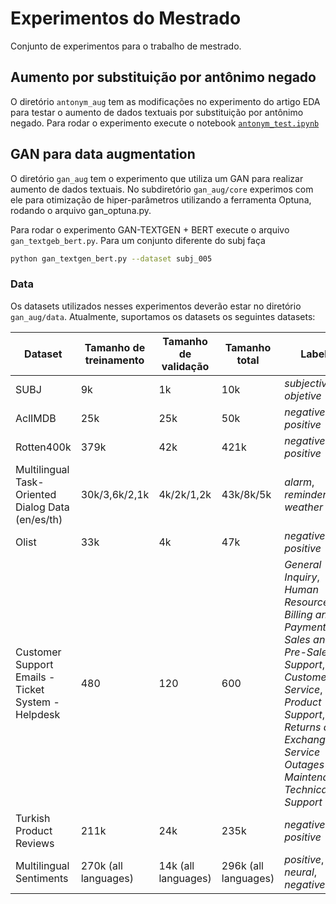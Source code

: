 # Experimentos do Mestrado

Conjunto de experimentos para o trabalho de mestrado.

## Aumento por substituição por antônimo negado

O diretório `antonym_aug` tem as modificações no experimento do artigo EDA
para testar o aumento de dados textuais por substituição por antônimo negado.
Para rodar o experimento execute o notebook [`antonym_test.ipynb`](data/antonym_test.ipynb)

## GAN para data augmentation

O diretório `gan_aug` tem o experimento que utiliza um GAN para realizar
aumento de dados textuais. No subdiretório `gan_aug/core` experimos com ele
para otimização de hiper-parâmetros utilizando a ferramenta Optuna, rodando
o arquivo gan_optuna.py.

Para rodar o experimento GAN-TEXTGEN + BERT execute o arquivo
`gan_textgeb_bert.py`. Para um conjunto diferente do subj faça

```bash
python gan_textgen_bert.py --dataset subj_005
```

### Data

Os datasets utilizados nesses experimentos deverão estar no diretório
`gan_aug/data`. Atualmente, suportamos os datasets os seguintes datasets:

| Dataset                                            | Tamanho de treinamento | Tamanho de validação | Tamanho total | Labels                         | Link |
| -------------------------------------------------- | ---------------------- | -------------------- | ------------- | ------------------------------ | ---- |
| SUBJ                                               | 9k                     | 1k                   | 10k           | *subjective*, *objetive*       | [Cornell](https://www.cs.cornell.edu/people/pabo/movie-review-data/) |
| AclIMDB                                            | 25k                    | 25k                  | 50k           | *negative*, *positive*         | [Kaggle](https://www.kaggle.com/datasets/pawankumargunjan/imdb-review) |
| Rotten400k                                         | 379k                   | 42k                  | 421k          | *negative*, *positive*         | [Kaggle](https://www.kaggle.com/datasets/talha002/rottentomatoes-400k-review) |
| Multilingual Task-Oriented Dialog Data (en/es/th)  | 30k/3,6k/2,1k          | 4k/2k/1,2k           | 43k/8k/5k     | *alarm*, *reminder*, *weather* | [Facebook](https://fb.me/multilingual_task_oriented_data) |
| Olist                                              | 33k                    | 4k                   | 47k           | *negative*, *positive*         | [Kaggle](https://www.kaggle.com/datasets/olistbr/brazilian-ecommerce?resource=download&select=olist_order_reviews_dataset.csv) |
| Customer Support Emails - Ticket System - Helpdesk | 480                    | 120                  | 600            | *General Inquiry*, *Human Resources*, *Billing and Payments*, *Sales and Pre-Sales*, *IT Support*, *Customer Service*, *Product Support*, *Returns and Exchanges*, *Service Outages and Maintenance*, *Technical Support* | [Kaggle](https://www.kaggle.com/datasets/tobiasbueck/multilingual-customer-support-tickets/data) |
| Turkish Product Reviews                            | 211k                   | 24k                  | 235k           | *negative*, *positive*         | [Hugging Face](https://huggingface.co/datasets/fthbrmnby/turkish_product_reviews) |
| Multilingual Sentiments                            | 270k (all languages)   | 14k (all languages)  | 296k (all languages) | *positive*, *neural*, *negative* | [Hugging Face](https://huggingface.co/datasets/tyqiangz/multilingual-sentiments) |
